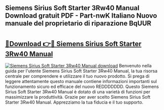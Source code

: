 ## Siemens Sirius Soft Starter 3Rw40 Manual Download gratuit PDF - Part-nwK Italiano Nuovo manuale del proprietario di riparazione BqUUR

# <h2><a href="http://dfdzmb.blite.top/?on=Siemens+Sirius+Soft+Starter+3Rw40+Manual">🔗Download 👉🔴 Siemens Sirius Soft Starter 3Rw40 Manual</a></h2>

[![Siemens Sirius Soft Starter 3Rw40 Manual download](https://i.imgur.com/lujVjoI.png)](http://dfdzmb.blite.top/?on=Siemens+Sirius+Soft+Starter+3Rw40+Manual)
Benvenuto nella guida per l'utente Siemens Sirius Soft Starter 3Rw40 Manual, la tua risorsa centrale per comprendere e utilizzare il tuo nuovo prodotto. Si prega di leggere attentamente questo manuale contiene informazioni importanti sul funzionamento sicuro ed efficace del nuovo REDDDDDDD. Questo Siemens Sirius Soft Starter 3Rw40 Manual è dotato di una varietà di funzioni per massimizzare la produttività. Grazie per aver scelto Siemens Sirius Soft Starter 3Rw40 Manual. Apprezziamo la tua fiducia e il tuo supporto.
